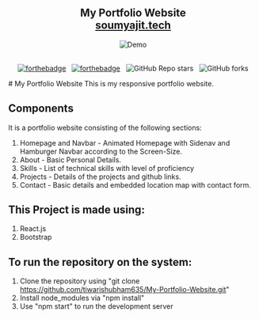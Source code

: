 <h2 align="center">
  My Portfolio Website<br/>
  <a href="http://soumya-jit.tech/" target="_blank">soumyajit.tech</a>
</h2>
<div align="center">
  <img alt="Demo" src="./Images/readme-img1.png" />
</div>

<br/>

<center>

[![forthebadge](https://forthebadge.com/images/badges/made-with-javascript.svg)](https://forthebadge.com) &nbsp;
[![forthebadge](https://forthebadge.com/images/badges/open-source.svg)](https://forthebadge.com) &nbsp;
![GitHub Repo stars](https://img.shields.io/github/stars/tiwarishubham635/My-Portfolio-Website?color=red&logo=github&style=for-the-badge) &nbsp;
![GitHub forks](https://img.shields.io/github/forks/tiwarishubham635/My-Portfolio-Website?color=red&logo=github&style=for-the-badge)

</center>
# My Portfolio Website                                                     
This is my responsive portfolio website.

 ## Components                           
 It is a portfolio website consisting of the following sections:
  1. Homepage and Navbar - Animated Homepage with Sidenav and Hamburger Navbar according to the Screen-Size.
  2. About - Basic Personal Details.
  3. Skills - List of technical skills with level of proficiency
  4. Projects - Details of the projects and github links.
  5. Contact - Basic details and embedded location map with contact form.

## This Project is made using:
   1. React.js
   2. Bootstrap
   
 ## To run the repository on the system:
   1. Clone the repository using "git clone https://github.com/tiwarishubham635/My-Portfolio-Website.git"
   2. Install node_modules via "npm install"
   3. Use "npm start" to run the development server

